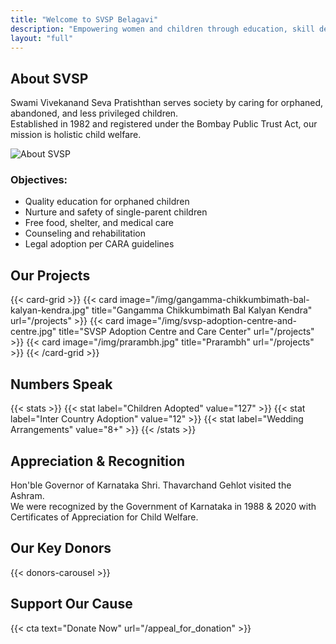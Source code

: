 ```yaml
---
title: "Welcome to SVSP Belagavi"
description: "Empowering women and children through education, skill development, and support."
layout: "full" 
---
```


<!-- {{< hero   
  image="/img/hero-banner.jpg" 
  cta_text="Donate Now" 
  cta_url="/appeal_for_donation" 
>}} -->

## About SVSP

Swami Vivekanand Seva Pratishthan serves society by caring for orphaned, abandoned, and less privileged children.  
Established in 1982 and registered under the Bombay Public Trust Act, our mission is holistic child welfare.

![About SVSP](/img/about-us.jpg)

### Objectives:
- Quality education for orphaned children
- Nurture and safety of single-parent children
- Free food, shelter, and medical care
- Counseling and rehabilitation
- Legal adoption per CARA guidelines

## Our Projects

{{< card-grid >}}
{{< card image="/img/gangamma-chikkumbimath-bal-kalyan-kendra.jpg" title="Gangamma Chikkumbimath Bal Kalyan Kendra" url="/projects" >}}
{{< card image="/img/svsp-adoption-centre-and-centre.jpg" title="SVSP Adoption Centre and Care Center" url="/projects" >}}
{{< card image="/img/prarambh.jpg" title="Prarambh" url="/projects" >}}
{{< /card-grid >}}

## Numbers Speak

{{< stats >}}
{{< stat label="Children Adopted" value="127" >}}
{{< stat label="Inter Country Adoption" value="12" >}}
{{< stat label="Wedding Arrangements" value="8+" >}}
{{< /stats >}}

## Appreciation & Recognition

Hon'ble Governor of Karnataka Shri. Thavarchand Gehlot visited the Ashram.  
We were recognized by the Government of Karnataka in 1988 & 2020 with Certificates of Appreciation for Child Welfare.

## Our Key Donors  
{{< donors-carousel >}}

## Support Our Cause

{{< cta text="Donate Now" url="/appeal_for_donation" >}}